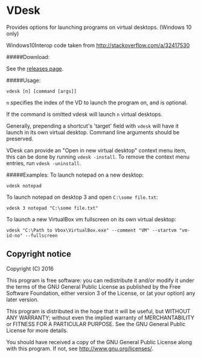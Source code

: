 
# VDesk

Provides options for launching programs on virtual desktops. (Windows 10 only)

Windows10Interop code taken from http://stackoverflow.com/a/32417530

#####Download:

See the [releases page](https://github.com/eksime/VDesk/releases/).

#####Usage:

`vdesk [n] [command [args]]`

`n` specifies the index of the VD to launch the program on, and is optional.

If the command is omitted vdesk will launch `n` virtual desktops.

Generally, prepending a shortcut's 'target' field with `vdesk` will have it launch in its own virtual desktop. Command line arguments should be preserved.

VDesk can provide an "Open in new virtual desktop" context menu item, this can be done by running `vdesk -install`. To remove the context menu entries, run `vdesk -uninstall`.

#####Examples:
To launch notepad on a new desktop:

`vdesk notepad`

To launch notepad on desktop 3 and open `C:\some file.txt`:

`vdesk 3 notepad "C:\some file.txt"`

To launch a new VirtualBox vm fullscreen on its own virtual desktop:

`vdesk "C:\Path to Vbox\VirtualBox.exe" --comment "VM" --startvm "vm-id-no" --fullscreen`

## Copyright notice

Copyright (C) 2016

This program is free software: you can redistribute it and/or modify
it under the terms of the GNU General Public License as published by
the Free Software Foundation, either version 3 of the License, or
(at your option) any later version.

This program is distributed in the hope that it will be useful,
but WITHOUT ANY WARRANTY; without even the implied warranty of
MERCHANTABILITY or FITNESS FOR A PARTICULAR PURPOSE.  See the
GNU General Public License for more details.

You should have received a copy of the GNU General Public License
along with this program.  If not, see <http://www.gnu.org/licenses/>.
